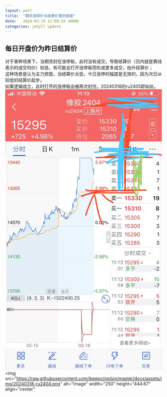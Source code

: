 ```yaml
---
layout: post
title:  "期货涨停价与结算价里的秘密"
date:   2024-03-19 12:09:19 +0800
categories: jekyll update
---
```

## 每日开盘价为昨日结算价
对于某种场景下，当期货封在涨停板，此时没有成交，导致结算价（日内就是黄线表示的成交均价）较低，有可能会打开涨停板而形成更多成交，抬升结算价；  
这种场景是认为主力控盘，当结算价太低，今日涨停的幅度是无效的，因为次日从较低的结算价起步。  
如果逻辑成立，此时打开的涨停板会被再次封住。20240318的ru2405即如此。
![img](https://raw.githubusercontent.com/ikeepo/option/master/docs/assets/img/20240318-ru2404.png)
<img src="https://raw.githubusercontent.com/ikeepo/option/master/docs/assets/img/20240318-ru2404.png" alt="Image" width="250" height="444.67" align="center" 
>
